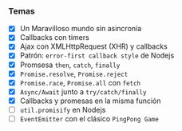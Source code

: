### Temas
- [x] Un Maravilloso mundo sin asincronía
- [x] Callbacks con timers
- [x] Ajax con XMLHttpRequest (XHR) y callbacks
- [x] Patrón: `error-first callback style` de Nodejs
- [x] Promsesa `then`, `catch`, `finally`
- [x] `Promise.resolve`, `Promise.reject`
- [x] `Promise.race`, `Promise.all` con `fetch`
- [x] `Async/Await` junto a `try/catch/finally`
- [x] Callbacks y promesas en la misma función
- [ ] `util.promisify` en Nodejs
- [ ] `EventEmitter` con el clásico `PingPong Game`